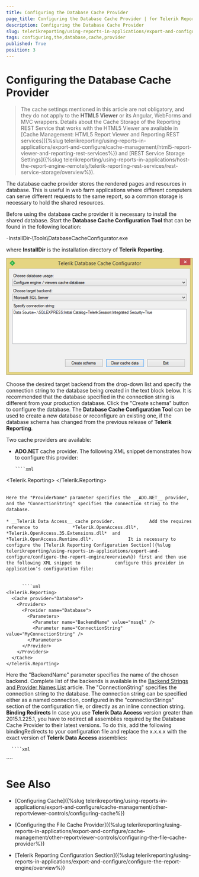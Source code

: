 ```yaml
---
title: Configuring the Database Cache Provider
page_title: Configuring the Database Cache Provider | for Telerik Reporting Documentation
description: Configuring the Database Cache Provider
slug: telerikreporting/using-reports-in-applications/export-and-configure/cache-management/other-reportviewer-controls/configuring-the-database-cache-provider
tags: configuring,the,database,cache,provider
published: True
position: 3
---
```


# Configuring the Database Cache Provider



> The cache settings mentioned in this article are not obligatory, and they do not apply to the            __HTML5 Viewer__ or its Angular, WebForms and MVC wrappers. Details about the Cache Storage of the Reporting REST           Service that works with the HTML5 Viewer are available in           [Cache Management: HTML5 Report Viewer and Reporting REST services]({%slug telerikreporting/using-reports-in-applications/export-and-configure/cache-management/html5-report-viewer-and-reporting-rest-services%})           and [REST Service Storage Settings]({%slug telerikreporting/using-reports-in-applications/host-the-report-engine-remotely/telerik-reporting-rest-services/rest-service-storage/overview%}).         

The database cache provider stores the rendered pages and resources in database. This is useful in web farm         applications where different computers can serve different requests to the same report, so a common storage is necessary to hold         the shared resources.       

Before using the database cache provider it is necessary to install the shared database. Start the __Database Cache Configuration Tool__ that can be found in the following location:       

-InstallDir-\Tools\DatabaseCacheConfigurator.exe

where __InstallDir__ is the installation directory of __Telerik Reporting__.         

  ![](images/SessionState/sessionmanagement3.png)

Choose the desired target backend from the drop-down list and specify the connection string to the database being created in the text         block below. It is recommended that the database specified in the connection string is different from your production database. Click the         "Create schema" button to configure the database. The __Database Cache Configuration Tool__ can be used to create a new database         or reconfigure an existing one, if the database schema has changed from the previous release of __Telerik Reporting__.       

Two cache providers are available:

* __ADO.NET__ cache provider.             The following XML snippet demonstrates how to configure this provider:           

    
      ````xml
<Telerik.Reporting>
  <Cache provider="ADO.NET">
    <Providers>
      <Provider name="ADO.NET">
        <Parameters>
          <Parameter name="ProviderName" value="System.Data.SqlClient" />
          <Parameter name="ConnectionString" value="MyConnectionString" />
        </Parameters>
      </Provider>
    </Providers>
  </Cache>
</Telerik.Reporting>
````

Here the "ProviderName" parameter specifies the __ADO.NET__ provider, and the "ConnectionString" specifies the connection string to the database.           

* __Telerik Data Access__ cache provider.             Add the requires reference to             *Telerik.OpenAccess.dll*,             *Telerik.OpenAccess.35.Extensions.dll*  and             *Telerik.OpenAccess.Runtime.dll*.             It is necessary to configure the [Telerik Reporting Configuration Section]({%slug telerikreporting/using-reports-in-applications/export-and-configure/configure-the-report-engine/overview%}) first and then use the following XML snippet to             configure this provider in application’s configuration file:           

    
      ````xml
<Telerik.Reporting>
  <Cache provider="Database">
    <Providers>
      <Provider name="Database">
        <Parameters>
          <Parameter name="BackendName" value="mssql" />
          <Parameter name="ConnectionString" value="MyConnectionString" />
        </Parameters>
      </Provider>
    </Providers>
  </Cache>
</Telerik.Reporting>
````

Here the "BackendName" parameter specifies the name of the chosen backend. Complete list of the backends is available in the              [Backend Strings and Provider Names List](http://docs.telerik.com/data-access/developers-guide/database-specifics/database-specifics-backend-strings-provider-names-list)  article. The "ConnectionString" specifies the connection string to the database.             The connection string can be specified either as a named connection, configured in the "connectionStrings" section of the configuration file, or directly             as an inline connection string.           __Binding Redirects__ In case you use __Telerik Data Access__ version greater than 2015.1.225.1, you have to redirect all assemblies required by the Database Cache Provider to their             latest versions. To do this, add the following bindingRedirects to your configuration file and replace the x.x.x.x with the exact version of __Telerik Data Access__ assemblies:           

    
      ````xml
<?xml version="1.0" encoding="utf-8" ?>
<configuration>
  <runtime>
    <assemblyBinding xmlns="urn:schemas-microsoft-com:asm.v1">
      <dependentAssembly>
        <assemblyIdentity name="Telerik.OpenAccess" culture="neutral" publicKeyToken="7ce17eeaf1d59342"/>
        <bindingRedirect oldVersion="0.0.0.0-65535.65535.65535.65535" newVersion="x.x.x.x"/>
      </dependentAssembly>
      <dependentAssembly>
        <assemblyIdentity name="Telerik.OpenAccess.35.Extensions" culture="neutral" publicKeyToken="7ce17eeaf1d59342"/>
        <bindingRedirect oldVersion="0.0.0.0-65535.65535.65535.65535" newVersion="x.x.x.x"/>
      </dependentAssembly>
      <dependentAssembly>
        <assemblyIdentity name="Telerik.OpenAccess.Runtime" culture="neutral" publicKeyToken="7ce17eeaf1d59342"/>
        <bindingRedirect oldVersion="0.0.0.0-65535.65535.65535.65535" newVersion="x.x.x.x"/>
      </dependentAssembly>
    </assemblyBinding>
  </runtime>
</configuration>
````

# See Also

 

* [Configuring Cache]({%slug telerikreporting/using-reports-in-applications/export-and-configure/cache-management/other-reportviewer-controls/configuring-cache%})

 

* [Configuring the File Cache Provider]({%slug telerikreporting/using-reports-in-applications/export-and-configure/cache-management/other-reportviewer-controls/configuring-the-file-cache-provider%})

 

* [Telerik Reporting Configuration Section]({%slug telerikreporting/using-reports-in-applications/export-and-configure/configure-the-report-engine/overview%})

